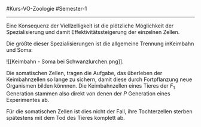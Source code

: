 #Kurs-VO-Zoologie  #Semester-1

---

Eine Konsequenz der Viellzelligkeit ist die plötzliche Möglichkeit der Spezialisierung und damit Effektivitätssteigerung der einzelnen Zellen.

Die größte dieser Spezialisierungen ist die allgemeine Trennung inKeimbahn und Soma:

![[Keimbahn - Soma bei Schwanzlurchen.png]].

Die somatischen Zellen, tragen die Aufgabe, das überleben der Keimbahnzellen so lange zu sichern, damit diese durch Fortpflanzung neue Organismen bilden könnnen. Die Keimbahnzellen eines Tieres der $F_1$ Generation stammen also direkt von denen der $P$ Generation eines Experimentes ab.

Für die somatischen Zellen ist dies nicht der Fall, ihre Tochterzellen sterben spätestens mit dem Tod des Tieres komplett ab.